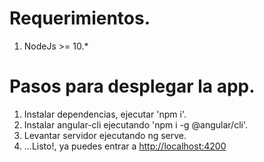 # Requerimientos.
1. NodeJs >= 10.*

# Pasos para desplegar la app.
1. Instalar dependencias, ejecutar 'npm i'.
2. Instalar angular-cli ejecutando 'npm i -g @angular/cli'.
3. Levantar servidor ejecutando ng serve.
4. ...Listo!, ya puedes entrar a [http://localhost:4200](http://localhost:4200)
